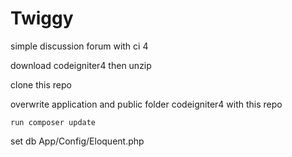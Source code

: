 # Twiggy

simple discussion forum with ci 4

download codeigniter4 then unzip

clone this repo

overwrite application and public folder codeigniter4 with this repo


```
run composer update
```

set db App/Config/Eloquent.php